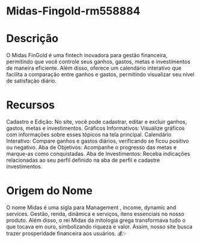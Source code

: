 # Midas-Fingold-rm558884

# Descrição
O Midas FinGold é uma fintech inovadora para gestão financeira, permitindo que você controle seus ganhos, gastos, metas e investimentos de maneira eficiente. Além disso, oferece um calendário interativo que facilita a comparação entre ganhos e gastos, permitindo visualizar seu nível de satisfação diário.

# Recursos
Cadastro e Edição: No site, você pode cadastrar, editar e excluir ganhos, gastos, metas e investimentos.
Gráficos Informativos: Visualize gráficos com informações sobre esses tópicos na tela principal.
Calendário Interativo: Compare ganhos e gastos diários, verificando se ficou positivo ou negativo.
Aba de Objetivos: Acompanhe o progresso das metas e marque-as como conquistadas.
Aba de Investimentos: Receba indicações relacionadas ao seu perfil definido na aba de perfil e cadastre investimentos.

# Origem do Nome
O nome Midas é uma sigla para Management , income, dynamic and services. Gestão, renda, dinâmica e serviços, itens essenciais no nosso produto. Além disso, o rei Midas da mitologia grega transformava tudo o que tocava em ouro, simbolizando riqueza e valor. Assim, nosso site busca trazer prosperidade financeira aos usuários. 💰✨
